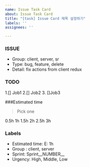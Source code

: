 ```yaml
---
name: Issue Task Card
about: Issue Task Card
title: "[task] Issue Card 제목 설정하기"
labels: ''
assignees: ''

---
```


### ISSUE
- Group: client, server, sr
- Type: bug, feature, delete
- Detail: fix actions from client redux

### TODO
 1.[] Job1
 2.[] Job2
 3. []Job3

###Estimated time
>Pick one

0.5h
1h
1.5h
2h
2.5h
3h

### Labels
* Estimated time: E: 1h
* Group : client, server
* Sprint: Sprint__NUMBER__
* Urgency: High, Middle, Low

